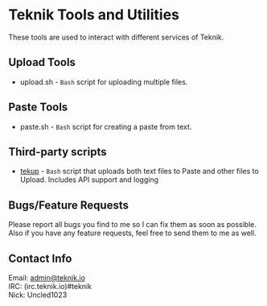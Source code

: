 # Teknik Tools and Utilities

These tools are used to interact with different services of Teknik.

## Upload Tools

* upload.sh - `Bash` script for uploading multiple files.

## Paste Tools

* paste.sh - `Bash` script for creating a paste from text.

## Third-party scripts

* [tekup](https://git.teknik.io/danthebeastman/tekup) - `Bash` script that uploads both text files to Paste and other files to Upload. Includes API support and logging

## Bugs/Feature Requests

Please report all bugs you find to me so I can fix them as soon as possible.  Also if you have any feature requests, feel free to send them to me as well.

## Contact Info

Email: admin@teknik.io<br>
IRC: (irc.teknik.io)#teknik<br>
Nick: Uncled1023